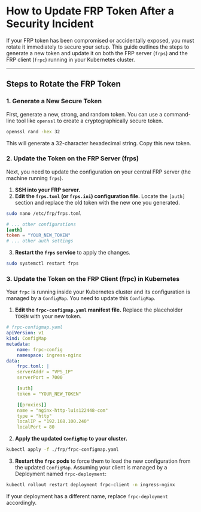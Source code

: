 # How to Update FRP Token After a Security Incident

If your FRP token has been compromised or accidentally exposed, you must rotate it immediately to secure your setup. This guide outlines the steps to generate a new token and update it on both the FRP server (`frps`) and the FRP client (`frpc`) running in your Kubernetes cluster.

---
## Steps to Rotate the FRP Token

### 1. Generate a New Secure Token

First, generate a new, strong, and random token. You can use a command-line tool like `openssl` to create a cryptographically secure token.

```bash
openssl rand -hex 32
```

This will generate a 32-character hexadecimal string. Copy this new token.

### 2. Update the Token on the FRP Server (frps)

Next, you need to update the configuration on your central FRP server (the machine running `frps`).

1.  **SSH into your FRP server.**
2.  **Edit the `frps.toml` (or `frps.ini`) configuration file.** Locate the `[auth]` section and replace the old token with the new one you generated.

```bash
sudo nano /etc/frp/frps.toml
```

```toml
# ... other configurations
[auth]
token = "YOUR_NEW_TOKEN"
# ... other auth settings
```

3.  **Restart the `frps` service** to apply the changes.

```bash
sudo systemctl restart frps
```

### 3. Update the Token on the FRP Client (frpc) in Kubernetes

Your `frpc` is running inside your Kubernetes cluster and its configuration is managed by a `ConfigMap`. You need to update this `ConfigMap`.

1.  **Edit the `frpc-configmap.yaml` manifest file.** Replace the placeholder `TOKEN` with your new token.

```yaml
# frpc-configmap.yaml
apiVersion: v1
kind: ConfigMap
metadata:
    name: frpc-config
    namespace: ingress-nginx
data:
    frpc.toml: |
    serverAddr = "VPS_IP"
    serverPort = 7000

    [auth]
    token = "YOUR_NEW_TOKEN"

    [[proxies]]
    name = "nginx-http-luis122448-com"
    type = "http"
    localIP = "192.168.100.240"
    localPort = 80
```

2.  **Apply the updated `ConfigMap` to your cluster.**

```bash
kubectl apply -f ./frp/frpc-configmap.yaml
```

3.  **Restart the `frpc` pods** to force them to load the new configuration from the updated `ConfigMap`. Assuming your client is managed by a Deployment named `frpc-deployment`:

```bash
kubectl rollout restart deployment frpc-client -n ingress-nginx
```

If your deployment has a different name, replace `frpc-deployment` accordingly.
